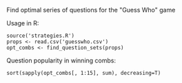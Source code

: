 
Find optimal series of questions for the "Guess Who" game

Usage in R:

    source('strategies.R')
    props <- read.csv('guesswho.csv')
    opt_combs <- find_question_sets(props)
    
Question popularity in winning combs:

    sort(sapply(opt_combs[, 1:15], sum), decreasing=T)